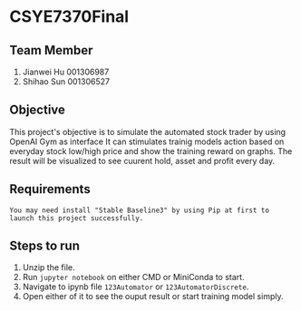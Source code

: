 # CSYE7370Final

## Team Member
1. Jianwei Hu 001306987
2. Shihao Sun 001306527

## Objective
This project's objective is to simulate the automated stock trader by using OpenAI Gym as interface
It can stimulates trainig models action based on everyday stock low/high price and show the training reward on graphs.
The result will be visualized to see cuurent hold, asset and profit every day.

## Requirements
    You may need install "Stable Baseline3" by using Pip at first to launch this project successfully.

## Steps to run
1. Unzip the file.
2. Run `jupyter notebook` on either CMD or MiniConda to start.
3. Navigate to ipynb file `123Automator` or `123AutomatorDiscrete`.
4. Open either of it to see the ouput result or start training model simply. 